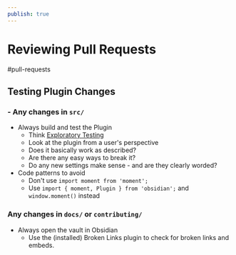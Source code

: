 ```yaml
---
publish: true
---
```


# Reviewing Pull Requests

<span class="related-pages">#pull-requests</span>

## Testing Plugin Changes

### - Any changes in `src/`

- Always build and test the Plugin
  - Think [Exploratory Testing](https://en.wikipedia.org/wiki/Exploratory_testing)
  - Look at the plugin from a user's perspective
  - Does it basically work as described?
  - Are there any easy ways to break it?
  - Do any new settings make sense - and are they clearly worded?
- Code patterns to avoid
  - Don't use `import moment from 'moment';`
  - Use `import { moment, Plugin } from 'obsidian';` and `window.moment()` instead

### Any changes in `docs/` or `contributing/`

- Always open the vault in Obsidian
  - Use the (installed) Broken Links plugin to check for broken links and embeds.
